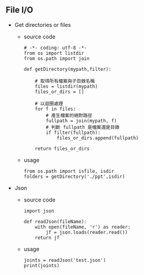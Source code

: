 ## File I/O

- Get directories or files

    - source code 

        ```
        # -*- coding: utf-8 -*-
        from os import listdir
        from os.path import join

        def getDirectory(mypath,filter):

            # 取得所有檔案與子目錄名稱
            files = listdir(mypath)
            files_or_dirs = []

            # 以迴圈處理
            for f in files:
                # 產生檔案的絕對路徑
                fullpath = join(mypath, f)
                # 判斷 fullpath 是檔案還是目錄
                if filter(fullpath):
                    files_or_dirs.append(fullpath)
                    
            return files_or_dirs

        ```
    - usage
        ```
        from os.path import isfile, isdir
        folders = getDirectory('./ppt',isdir)
        ```
- Json

    - source code 

        ```
        import json

        def readJson(fileName):
            with open(fileName, 'r') as reader:
                jf = json.loads(reader.read())
            return jf 
        ```

    - usage
    
        ```
        joints = readJson('test.json')
        print(joints)
        ```

